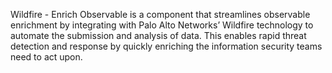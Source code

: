 Wildfire - Enrich Observable is a component that streamlines observable enrichment by integrating with Palo Alto Networks’ Wildfire technology to automate the submission and analysis of data. This enables rapid threat detection and response by quickly enriching the information security teams need to act upon.
